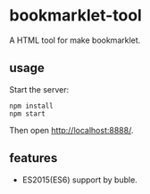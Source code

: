 # bookmarklet-tool

A HTML tool for make bookmarklet.

## usage

Start the server:

```hash
npm install
npm start
```

Then open <http://localhost:8888/>.

## features

- ES2015(ES6) support by buble.